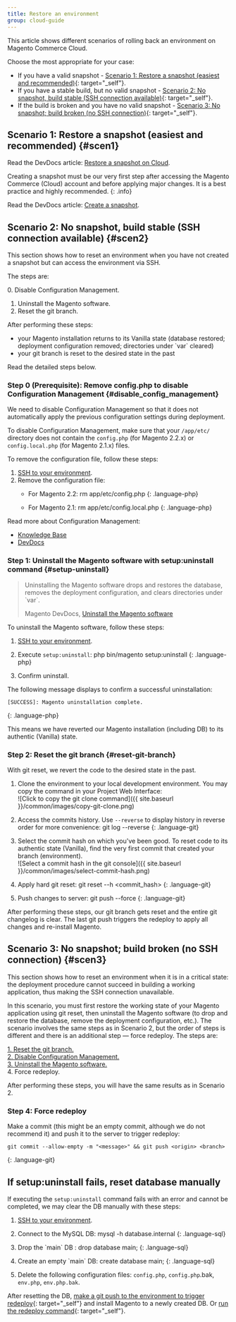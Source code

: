 ```yaml
---
title: Restore an environment
group: cloud-guide
---
```


This article shows different scenarios of rolling back an environment on Magento Commerce Cloud.

Choose the most appropriate for your case:

*  If you have a valid snapshot - [Scenario 1: Restore a snapshot (easiest and recommended)](#scen1){: target="_self"}.
*  If you have a stable build, but no valid snapshot - [Scenario 2: No snapshot, build stable (SSH connection available)](scen2){: target="_self"}.
*  If the build is broken and you have no valid snapshot - [Scenario 3: No snapshot; build broken (no SSH connection)](scen3){: target="_self"}.

## <span class="wysiwyg-color-green120">Scenario 1: Restore a snapshot (easiest and recommended)</span>   {#scen1}

Read the DevDocs article: [Restore a snapshot on Cloud][1].

Creating a snapshot must be our very first step after accessing the Magento Commerce (Cloud) account and before applying major changes. It is a best practice and highly recommended.
{: .info}

Read the DevDocs article: [Create a snapshot][2].

## <span class="wysiwyg-color-orange110">Scenario 2: No snapshot, build stable (SSH connection available)</span>   {#scen2}

This section shows how to reset an environment when you have not created a snapshot but can access the environment via SSH.

The steps are:

0\. Disable Configuration Management.  
 1. Uninstall the Magento software.  
 2. Reset the git branch.

After performing these steps:

*  your Magento installation returns to its Vanilla state (database restored; deployment configuration removed; directories under \`var\` cleared)
*  your git branch is reset to the desired state in the past

Read the detailed steps below.

### Step 0 (Prerequisite): Remove config.php to disable Configuration Management   {#disable_config_management}

We need to disable Configuration Management so that it does not automatically apply the previous configuration settings during deployment.

To disable Configuration Management, make sure that your `/app/etc/` directory does not contain the `config.php` (for Magento 2.2.x) or `config.local.php` (for Magento 2.1.x) files.

To remove the configuration file, follow these steps:

1.  [SSH to your environment][3].
2.  Remove the configuration file:
    * For Magento 2.2:
          rm app/etc/config.php
      {: .language-php}
    
    * For Magento 2.1:
          rm app/etc/config.local.php
      {: .language-php}

Read more about Configuration Management:

* [Knowledge Base][4]
* [DevDocs][5]

### Step 1: Uninstall the Magento software with setup:uninstall command   {#setup-uninstall}

> Uninstalling the Magento software drops and restores the database, removes the deployment configuration, and clears directories under \`var\`.
> 
> Magento DevDocs, [Uninstall the Magento software][6]

To uninstall the Magento software, follow these steps:

1.  [SSH to your environment][3].
2.  Execute `setup:uninstall`\:
        php bin/magento setup:uninstall
    {: .language-php}

3.  Confirm uninstall.

The following message displays to confirm a successful uninstallation:

    [SUCCESS]: Magento uninstallation complete.
{: .language-php}

This means we have reverted our Magento installation (including DB) to its authentic (Vanilla) state.

### Step 2: Reset the git branch   {#reset-git-branch}

With git reset, we revert the code to the desired state in the past.

1.  Clone the environment to your local development environment. You may copy the command in your Project Web Interface:  
     ![Click to copy the git clone command]({{ site.baseurl }}/common/images/copy-git-clone.png)
2.  Access the commits history. Use `--reverse` to display history in reverse order for more convenience:
        git log --reverse
    {: .language-git}

3.  Select the commit hash on which you\'ve been good. To reset code to its authentic state (Vanilla), find the very first commit that created your branch (environment).  
     ![Select a commit hash in the git console]({{ site.baseurl }}/common/images/select-commit-hash.png)
4.  Apply hard git reset:
        git reset --h <commit_hash>
    {: .language-git}

5.  Push changes to server:
        git push --force <origin> <branch>
    {: .language-git}

After performing these steps, our git branch gets reset and the entire git changelog is clear. The last git push triggers the redeploy to apply all changes and re-install Magento.

## <span class="wysiwyg-color-red110">Scenario 3: No snapshot; build broken (no SSH connection)</span>   {#scen3}

This section shows how to reset an environment when it is in a critical state: the deployment procedure cannot succeed in building a working application, thus making the SSH connection unavailable.

In this scenario, you must first restore the working state of your Magento application using git reset, then uninstall the Magento software (to drop and restore the database, remove the deployment configuration, etc.). The scenario involves the same steps as in Scenario 2, but the order of steps is different and there is an additional step — force redeploy. The steps are:

[1. Reset the git branch.][7]  
 [2. Disable Configuration Management.][8]  
 [3. Uninstall the Magento software.][9]  
 4. Force redeploy.

After performing these steps, you will have the same results as in Scenario 2.

### Step 4: Force redeploy

Make a commit (this might be an empty commit, although we do not recommend it) and push it to the server to trigger redeploy:

    git commit --allow-empty -m "<message>" && git push <origin> <branch>
{: .language-git}

## If setup:uninstall fails, reset database manually

If executing the `setup:uninstall` command fails with an error and cannot be completed, we may clear the DB manually with these steps:

1.  [SSH to your environment][3].
2.  Connect to the MySQL DB:
        mysql -h database.internal
    {: .language-sql}

3.  Drop the \`main\` DB :
        drop database main;
    {: .language-sql}

4.  Create an empty \`main\` DB:
        create database main;
    {: .language-sql}

5.  Delete the following configuration files: `config.php`, `config.php`.bak, `env.php`, `env.php.bak`.

After resetting the DB, [make a git push to the environment to trigger redeploy][10]{: target="_self"} and install Magento to a newly created DB. Or [run the redeploy command][11]{: target="_self"}.



[1]: http://devdocs.magento.com/guides/v2.2/cloud/project/project-webint-snap.html#restore-snapshot
[2]: http://devdocs.magento.com/guides/v2.2/cloud/project/project-webint-snap.html#create-snapshot
[3]: http://devdocs.magento.com/guides/v2.2/cloud/env/environments-ssh.html#ssh
[4]: reduce-deployment-downtime-on-magento-cloud-with-configuration-management.md
[5]: http://devdocs.magento.com/guides/v2.2/cloud/live/sens-data-over.html
[6]: http://devdocs.magento.com/guides/v2.2/install-gde/install/cli/install-cli-uninstall.html#instgde-install-uninstall
[7]: reduce-deployment-downtime-on-magento-cloud-with-configuration-management.md#reset-git-branch
[8]: reduce-deployment-downtime-on-magento-cloud-with-configuration-management.md#disable_config_management
[9]: reduce-deployment-downtime-on-magento-cloud-with-configuration-management.md#setup-uninstall
[10]: https://devdocs.magento.com/guides/v2.3/cloud/reference/cli-ref-topic.html#git-commands
[11]: https://devdocs.magento.com/guides/v2.3/cloud/reference/cli-ref-topic.html#environment-commands